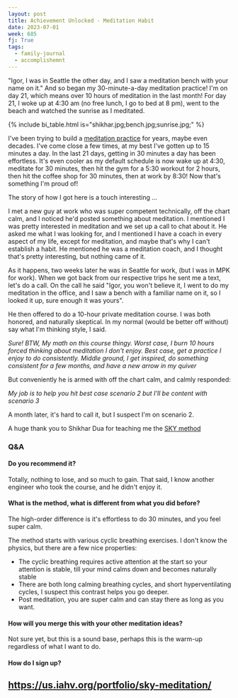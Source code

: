 ```yaml
---
layout: post
title: Achievement Unlocked - Meditation Habit
date: 2023-07-01
week: 685
fj: True
tags:
  - family-journal
  - accomplishemnt
---
```


"Igor, I was in Seattle the other day, and I saw a meditation bench with your name on it." And so began my 30-minute-a-day meditation practice! I'm on day 21, which means over 10 hours of meditation in the last month! For day 21, I woke up at 4:30 am (no free lunch, I go to bed at 8 pm), went to the beach and watched the sunrise as I meditated.

{% include bi_table.html is="shikhar.jpg;bench.jpg;sunrise.jpg;" %}

I've been trying to build a [meditation practice](/siy) for years, maybe even decades. I've come close a few times, at my best I've gotten up to 15 minutes a day. In the last 21 days, getting in 30 minutes a day has been effortless. It's even cooler as my default schedule is now wake up at 4:30, meditate for 30 minutes, then hit the gym for a 5:30 workout for 2 hours, then hit the coffee shop for 30 minutes, then at work by 8:30! Now that's something I'm proud of!

The story of how I got here is a touch interesting ...

I met a new guy at work who was super competent technically, off the chart calm, and I noticed he'd posted something about meditation. I mentioned I was pretty interested in meditation and we set up a call to chat about it. He asked me what I was looking for, and I mentioned I have a coach in every aspect of my life, except for meditation, and maybe that's why I can't establish a habit. He mentioned he was a meditation coach, and I thought that's pretty interesting, but nothing came of it.

As it happens, two weeks later he was in Seattle for work, (but I was in MPK for work). When we got back from our respective trips he sent me a text, let's do a call. On the call he said "Igor, you won't believe it, I went to do my meditation in the office, and I saw a bench with a familiar name on it, so I looked it up, sure enough it was yours".

He then offered to do a 10-hour private meditation course. I was both honored, and naturally skeptical. In my normal (would be better off without) say what I'm thinking style, I said.

_Sure! BTW, My math on this course thingy. Worst case, I burn 10 hours forced thinking about meditation I don't enjoy. Best case, get a practice I enjoy to do consistently. Middle ground, I get inspired, do something consistent for a few months, and have a new arrow in my quiver_

But conveniently he is armed with off the chart calm, and calmly responded:

_My job is to help you hit best case scenario 2 but I'll be content with scenario 3_

A month later, it's hard to call it, but I suspect I'm on scenario 2.

A huge thank you to Shikhar Dua for teaching me the [SKY method](https://event.us.artofliving.org/us-en/online-course-2/?utm1&gc_id=6511692140&gad=1&gclid=CjwKCAjwlJimBhAsEiwA1hrp5rmwAo9WqeB6HLp9lLLa3JhPVsdntvdVYO8ZlbthBkpXlJNGaDb-ihoCzYcQAvD_BwE)

### Q&A

#### Do you recommend it?

Totally, nothing to lose, and so much to gain. That said, I know another engineer who took the course, and he didn't enjoy it.

#### What is the method, what is different from what you did before?

The high-order difference is it's effortless to do 30 minutes, and you feel super calm.

The method starts with various cyclic breathing exercises. I don't know the physics, but there are a few nice properties:

- The cyclic breathing requires active attention at the start so your attention is stable, till your mind calms down and becomes naturally stable
- There are both long calming breathing cycles, and short hyperventilating cycles, I suspect this contrast helps you go deeper.
- Post meditation, you are super calm and can stay there as long as you want.

#### How will you merge this with your other meditation ideas?

Not sure yet, but this is a sound base, perhaps this is the warm-up regardless of what I want to do.

#### How do I sign up?

## <https://us.iahv.org/portfolio/sky-meditation/>
